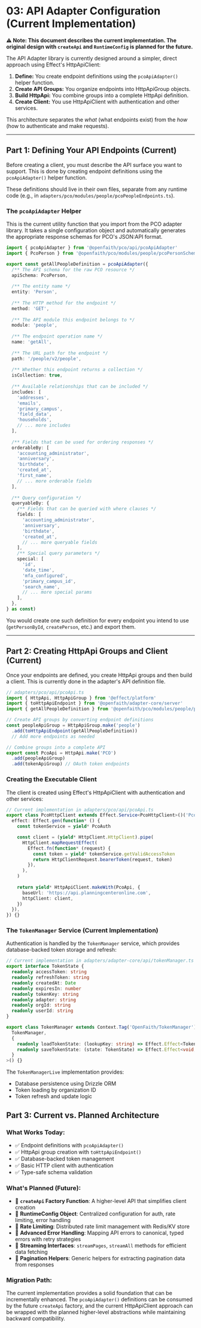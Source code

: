# 03: API Adapter Configuration (Current Implementation)

**⚠️ Note: This document describes the current implementation. The original design with `createApi` and `RuntimeConfig` is planned for the future.**

The API Adapter library is currently designed around a simpler, direct approach using Effect's HttpApiClient:

1.  **Define:** You create endpoint definitions using the `pcoApiAdapter()` helper function.
2.  **Create API Groups:** You organize endpoints into HttpApiGroup objects.
3.  **Build HttpApi:** You combine groups into a complete HttpApi definition.
4.  **Create Client:** You use HttpApiClient with authentication and other services.

This architecture separates the *what* (what endpoints exist) from the *how* (how to authenticate and make requests).

---

## Part 1: Defining Your API Endpoints (Current)

Before creating a client, you must describe the API surface you want to support. This is done by creating endpoint definitions using the `pcoApiAdapter()` helper function.

These definitions should live in their own files, separate from any runtime code (e.g., in `adapters/pco/modules/people/pcoPeopleEndpoints.ts`).

### The `pcoApiAdapter` Helper

This is the current utility function that you import from the PCO adapter library. It takes a single configuration object and automatically generates the appropriate response schemas for PCO's JSON:API format.

```typescript
import { pcoApiAdapter } from '@openfaith/pco/api/pcoApiAdapter'
import { PcoPerson } from '@openfaith/pco/modules/people/pcoPersonSchema'

export const getAllPeopleDefinition = pcoApiAdapter({
  /** The API schema for the raw PCO resource */
  apiSchema: PcoPerson,
  
  /** The entity name */
  entity: 'Person',
  
  /** The HTTP method for the endpoint */
  method: 'GET',
  
  /** The API module this endpoint belongs to */
  module: 'people',
  
  /** The endpoint operation name */
  name: 'getAll',
  
  /** The URL path for the endpoint */
  path: '/people/v2/people',
  
  /** Whether this endpoint returns a collection */
  isCollection: true,
  
  /** Available relationships that can be included */
  includes: [
    'addresses',
    'emails',
    'primary_campus',
    'field_data',
    'households',
    // ... more includes
  ],
  
  /** Fields that can be used for ordering responses */
  orderableBy: [
    'accounting_administrator',
    'anniversary',
    'birthdate',
    'created_at',
    'first_name',
    // ... more orderable fields
  ],
  
  /** Query configuration */
  queryableBy: {
    /** Fields that can be queried with where clauses */
    fields: [
      'accounting_administrator',
      'anniversary',
      'birthdate',
      'created_at',
      // ... more queryable fields
    ],
    /** Special query parameters */
    special: [
      'id',
      'date_time',
      'mfa_configured',
      'primary_campus_id',
      'search_name',
      // ... more special params
    ],
  },
} as const)
```

You would create one such definition for every endpoint you intend to use (`getPersonById`, `createPerson`, etc.) and export them.

---

## Part 2: Creating HttpApi Groups and Client (Current)

Once your endpoints are defined, you create HttpApi groups and then build a client. This is currently done in the adapter's API definition file.

```typescript
// adapters/pco/api/pcoApi.ts
import { HttpApi, HttpApiGroup } from '@effect/platform'
import { toHttpApiEndpoint } from '@openfaith/adapter-core/server'
import { getAllPeopleDefinition } from '@openfaith/pco/modules/people/pcoPeopleEndpoints'

// Create API groups by converting endpoint definitions
const peopleApiGroup = HttpApiGroup.make('people')
  .add(toHttpApiEndpoint(getAllPeopleDefinition))
  // Add more endpoints as needed

// Combine groups into a complete API
export const PcoApi = HttpApi.make('PCO')
  .add(peopleApiGroup)
  .add(tokenApiGroup) // OAuth token endpoints
```

### Creating the Executable Client

The client is created using Effect's HttpApiClient with authentication and other services:

```typescript
// Current implementation in adapters/pco/api/pcoApi.ts
export class PcoHttpClient extends Effect.Service<PcoHttpClient>()('PcoHttpClient', {
  effect: Effect.gen(function* () {
    const tokenService = yield* PcoAuth

    const client = (yield* HttpClient.HttpClient).pipe(
      HttpClient.mapRequestEffect(
        Effect.fn(function* (request) {
          const token = yield* tokenService.getValidAccessToken
          return HttpClientRequest.bearerToken(request, token)
        }),
      ),
    )
    
    return yield* HttpApiClient.makeWith(PcoApi, {
      baseUrl: 'https://api.planningcenteronline.com',
      httpClient: client,
    })
  }),
}) {}
```

### The `TokenManager` Service (Current Implementation)

Authentication is handled by the `TokenManager` service, which provides database-backed token storage and refresh:

```typescript
// Current implementation in adapters/adapter-core/api/tokenManager.ts
export interface TokenState {
  readonly accessToken: string
  readonly refreshToken: string
  readonly createdAt: Date
  readonly expiresIn: number
  readonly tokenKey: string
  readonly adapter: string
  readonly orgId: string
  readonly userId: string
}

export class TokenManager extends Context.Tag('OpenFaith/TokenManager')<
  TokenManager,
  {
    readonly loadTokenState: (lookupKey: string) => Effect.Effect<TokenState, unknown>
    readonly saveTokenState: (state: TokenState) => Effect.Effect<void, unknown>
  }
>() {}
```

The `TokenManagerLive` implementation provides:
- Database persistence using Drizzle ORM
- Token loading by organization ID
- Token refresh and update logic

## Part 3: Current vs. Planned Architecture

### What Works Today:
- ✅ Endpoint definitions with `pcoApiAdapter()`
- ✅ HttpApi group creation with `toHttpApiEndpoint()`
- ✅ Database-backed token management
- ✅ Basic HTTP client with authentication
- ✅ Type-safe schema validation

### What's Planned (Future):
- 🚧 **`createApi` Factory Function**: A higher-level API that simplifies client creation
- 🚧 **RuntimeConfig Object**: Centralized configuration for auth, rate limiting, error handling
- 🚧 **Rate Limiting**: Distributed rate limit management with Redis/KV store
- 🚧 **Advanced Error Handling**: Mapping API errors to canonical, typed errors with retry strategies
- 🚧 **Streaming Interfaces**: `streamPages`, `streamAll` methods for efficient data fetching
- 🚧 **Pagination Helpers**: Generic helpers for extracting pagination data from responses

### Migration Path:
The current implementation provides a solid foundation that can be incrementally enhanced. The `pcoApiAdapter()` definitions can be consumed by the future `createApi` factory, and the current HttpApiClient approach can be wrapped with the planned higher-level abstractions while maintaining backward compatibility.
